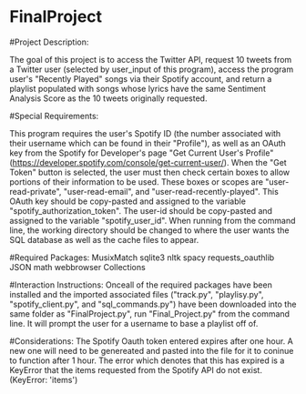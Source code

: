 # FinalProject

#Project Description:

The goal of this project is to access the Twitter API, request 10 tweets from a Twitter user (selected by user_input of this program), access the program user's "Recently Played" songs via their Spotify account, and return a playlist populated with songs whose lyrics have the same Sentiment Analysis Score as the 10 tweets originally requested.

#Special Requirements:

This program requires the user's Spotify ID (the number associated with their username which can be found in their "Profile"), as well as an OAuth key from the Spotify for Developer's page "Get Current User's Profile" (https://developer.spotify.com/console/get-current-user/). When the "Get Token" button is selected, the user must then check certain boxes to allow portions of their information to be used. These boxes or scopes are "user-read-private", "user-read-email", and "user-read-recently-played". This OAuth key should be copy-pasted and assigned to the variable "spotify_authorization_token". The user-id should  be copy-pasted and assigned to the variable "spotify_user_id". When running from the command line, the working directory should be changed to where the user wants the SQL database as well as the cache files to appear. 

#Required Packages:
MusixMatch
sqlite3
nltk
spacy
requests_oauthlib
JSON
math
webbrowser
Collections

#Interaction Instructions:
Onceall of the required packages have been installed and the imported associated files ("track.py", "playlisy.py", "spotify_client.py", and "sql_commands.py") have been downloaded into the same folder as "FinalProject.py", run "Final_Project.py" from the command line. It will prompt the user for a username to base a playlist off of.

#Considerations:
The Spotify Oauth token entered expires after one hour. A new one will need to be genereated and pasted into the file for it to coninue to function after 1 hour. The error which denotes that this has expired is a KeyError that the items requested from the Spotify API do not exist. (KeyError: 'items')

